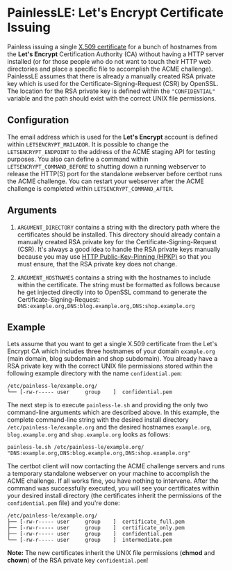 # PainlessLE: Let's Encrypt Certificate Issuing
Painless issuing a single [X.509 certificate](https://tools.ietf.org/html/rfc5280) for a bunch of hostnames from the **Let's Encrypt** Certification Authority (CA) without having a HTTP server installed (or for those people who do not want to touch their HTTP web directories and place a specific file to accomplish the ACME challenge). PainlessLE assumes that there is already a manually created RSA private key which is used for the Certificate-Signing-Request (CSR) by OpenSSL. The location for the RSA private key is defined within the `"CONFIDENTIAL"` variable and the path should exist with the correct UNIX file permissions.

## Configuration
The email address which is used for the **Let's Encrypt** account is defined within `LETSENCRYPT_MAILADDR`. It is possible to change the `LETSENCRYPT_ENDPOINT` to the address of the ACME staging API for testing purposes. You also can define a command within `LETSENCRYPT_COMMAND_BEFORE` to shutting down a running webserver to release the HTTP(S) port for the standalone webserver before certbot runs the ACME challenge. You can restart your webserver after the ACME challenge is completed within `LETSENCRYPT_COMMAND_AFTER`.

## Arguments
1. `ARGUMENT_DIRECTORY` contains a string with the directory path where the certificates should be installed. This directory should already contain a manually created RSA private key for the Certificate-Signing-Request (CSR). It's always a good idea to handle the RSA private keys manually because you may use [HTTP Public-Key-Pinning (HPKP)](https://tools.ietf.org/html/rfc7469) so that you must ensure, that the RSA private key does not change.

2. `ARGUMENT_HOSTNAMES` contains a string with the hostnames to include within the certificate. The string must be formatted as follows because he get injected directly into to OpenSSL command to generate the Certificate-Signing-Request: `DNS:example.org,DNS:blog.example.org,DNS:shop.example.org`

## Example
Lets assume that you want to get a single X.509 certificate from the Let's Encrypt CA which includes three hostnames of your domain `example.org` (main domain, blog subdomain and shop subdomain). You already have a RSA private key with the correct UNIX file permissions stored within the following example directory with the name `confidential.pem`:

	/etc/painless-le/example.org/
	└── [-rw-r----- user     group    ]  confidential.pem

The next step is to execute `painless-le.sh` and providing the only two command-line arguments which are described above. In this example, the complete command-line string with the desired install directory `/etc/painless-le/example.org` and the desired hostnames `example.org`, `blog.example.org` and `shop.example.org` looks as follows:

	painless-le.sh /etc/painless-le/example.org/ "DNS:example.org,DNS:blog.example.org,DNS:shop.example.org"

The certbot client will now contacting the ACME challenge servers and runs a temporary standalone webserver on your machine to accomplish the ACME challenge. If all works fine, you have nothing to intervene. After the command was successfully executed, you will see your certificates within your desired install directory (the certificates inherit the permissions of the `confidential.pem` file) and you're done:

	/etc/painless-le/example.org/
	├── [-rw-r----- user     group    ]  certificate_full.pem
	├── [-rw-r----- user     group    ]  certificate_only.pem
	├── [-rw-r----- user     group    ]  confidential.pem
	└── [-rw-r----- user     group    ]  intermediate.pem

**Note:** The new certificates inherit the UNIX file permissions (**chmod** and **chown**) of the RSA private key `confidential.pem`!